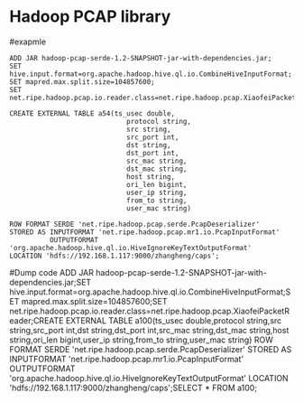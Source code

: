 Hadoop PCAP library
===================

#exapmle

	ADD JAR hadoop-pcap-serde-1.2-SNAPSHOT-jar-with-dependencies.jar;
	SET hive.input.format=org.apache.hadoop.hive.ql.io.CombineHiveInputFormat;
	SET mapred.max.split.size=104857600;
	SET net.ripe.hadoop.pcap.io.reader.class=net.ripe.hadoop.pcap.XiaofeiPacketReader;

	CREATE EXTERNAL TABLE a54(ts_usec double,
								 protocol string,
								 src string,
								 src_port int,
								 dst string,
								 dst_port int,
								 src_mac string,
								 dst_mac string,
								 host string,
								 ori_len bigint,
								 user_ip string,
								 from_to string,
								 user_mac string)

	ROW FORMAT SERDE 'net.ripe.hadoop.pcap.serde.PcapDeserializer'
	STORED AS INPUTFORMAT 'net.ripe.hadoop.pcap.mr1.io.PcapInputFormat'
			  OUTPUTFORMAT 'org.apache.hadoop.hive.ql.io.HiveIgnoreKeyTextOutputFormat'
	LOCATION 'hdfs://192.168.1.117:9000/zhangheng/caps';
	
#Dump code
	ADD JAR hadoop-pcap-serde-1.2-SNAPSHOT-jar-with-dependencies.jar;SET hive.input.format=org.apache.hadoop.hive.ql.io.CombineHiveInputFormat;SET mapred.max.split.size=104857600;SET net.ripe.hadoop.pcap.io.reader.class=net.ripe.hadoop.pcap.XiaofeiPacketReader;CREATE EXTERNAL TABLE a100(ts_usec double,protocol string,src string,src_port int,dst string,dst_port int,src_mac string,dst_mac string,host string,ori_len bigint,user_ip string,from_to string,user_mac string) ROW FORMAT SERDE 'net.ripe.hadoop.pcap.serde.PcapDeserializer' STORED AS INPUTFORMAT 'net.ripe.hadoop.pcap.mr1.io.PcapInputFormat' OUTPUTFORMAT 'org.apache.hadoop.hive.ql.io.HiveIgnoreKeyTextOutputFormat' LOCATION 'hdfs://192.168.1.117:9000/zhangheng/caps';SELECT * FROM a100;